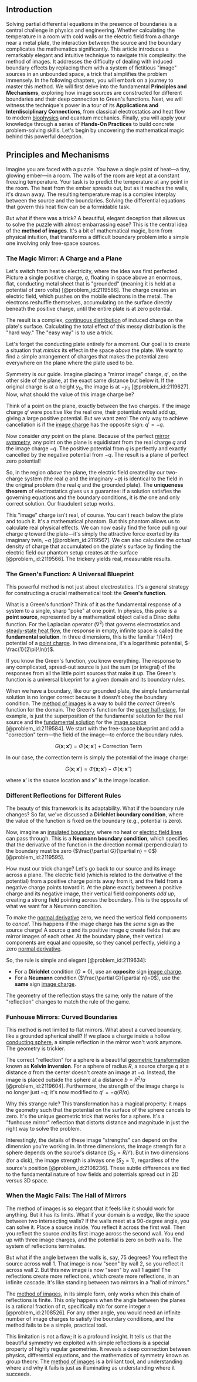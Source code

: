 ## Introduction
Solving partial differential equations in the presence of boundaries is a central challenge in physics and engineering. Whether calculating the temperature in a room with cold walls or the electric field from a charge near a metal plate, the interaction between the source and the boundary complicates the mathematics significantly. This article introduces a remarkably elegant and intuitive technique to navigate this complexity: the method of images. It addresses the difficulty of dealing with induced boundary effects by replacing them with a system of fictitious "image" sources in an unbounded space, a trick that simplifies the problem immensely. In the following chapters, you will embark on a journey to master this method. We will first delve into the fundamental **Principles and Mechanisms**, exploring how image sources are constructed for different boundaries and their deep connection to Green's functions. Next, we will witness the technique's power in a tour of its **Applications and Interdisciplinary Connections**, from classical electrostatics and heat flow to modern [biophysics](@article_id:154444) and quantum mechanics. Finally, you will apply your knowledge through a series of **Hands-On Practices** to build concrete problem-solving skills. Let's begin by uncovering the mathematical magic behind this powerful deception.

## Principles and Mechanisms

Imagine you are faced with a puzzle. You have a single point of heat—a tiny, glowing ember—in a room. The walls of the room are kept at a constant freezing temperature. Your task is to predict the temperature at any point in the room. The heat from the ember spreads out, but as it reaches the walls, it's drawn away. The resulting temperature map is a complex interplay between the source and the boundaries. Solving the differential equations that govern this heat flow can be a formidable task.

But what if there was a trick? A beautiful, elegant deception that allows us to solve the puzzle with almost embarrassing ease? This is the central idea of the **method of images**. It's a bit of mathematical magic, born from physical intuition, that transforms a difficult boundary problem into a simple one involving only free-space sources.

### The Magic Mirror: A Charge and a Plane

Let's switch from heat to electricity, where the idea was first perfected. Picture a single positive charge, $q$, floating in space above an enormous, flat, conducting metal sheet that is "grounded" (meaning it is held at a potential of zero volts) [@problem_id:2119586]. The charge creates an electric field, which pushes on the mobile electrons in the metal. The electrons reshuffle themselves, accumulating on the surface directly beneath the positive charge, until the entire plate is at zero potential.

The result is a complex, [continuous distribution](@article_id:261204) of induced charge on the plate's surface. Calculating the total effect of this messy distribution is the "hard way." The "easy way" is to use a trick.

Let's forget the conducting plate entirely for a moment. Our goal is to create a situation that *mimics* its effect in the space *above* the plate. We want to find a simple arrangement of charges that makes the potential zero everywhere on the plane where the plate used to be.

Symmetry is our guide. Imagine placing a "mirror image" charge, $q'$, on the other side of the plane, at the exact same distance but below it. If the original charge is at a height $y_0$, the image is at $-y_0$ [@problem_id:2119627]. Now, what should the value of this image charge be?

Think of a point on the plane, exactly between the two charges. If the image charge $q'$ were positive like the real one, their potentials would add up, giving a large positive potential. But we want zero! The only way to achieve cancellation is if the [image charge](@article_id:266504) has the opposite sign: $q' = -q$.

Now consider *any* point on the plane. Because of the perfect [mirror symmetry](@article_id:158236), any point on the plane is equidistant from the real charge $q$ and the image charge $-q$. The positive potential from $q$ is perfectly and exactly cancelled by the negative potential from $-q$. The result is a plane of perfect zero potential!

So, in the region *above* the plane, the electric field created by our two-charge system (the real $q$ and the imaginary $-q$) is identical to the field in the original problem (the real $q$ and the grounded plate). The **uniqueness theorem** of electrostatics gives us a guarantee: if a solution satisfies the governing equations and the boundary conditions, it is *the* one and only correct solution. Our fraudulent setup works.

This "image" charge isn't real, of course. You can't reach below the plate and touch it. It's a mathematical phantom. But this phantom allows us to calculate real physical effects. We can now easily find the force pulling our charge $q$ toward the plate—it's simply the attractive force exerted by its imaginary twin, $-q$ [@problem_id:2119567]. We can also calculate the *actual* density of charge that accumulated on the plate's surface by finding the electric field our phantom setup creates at the surface [@problem_id:2119566]. The trickery yields real, measurable results.

### The Green's Function: A Universal Blueprint

This powerful method is not just about electrostatics. It's a general strategy for constructing a crucial mathematical tool: the **Green's function**.

What is a Green's function? Think of it as the fundamental response of a system to a single, sharp "poke" at one point. In physics, this poke is a **point source**, represented by a mathematical object called a Dirac delta function. For the Laplacian operator ($\nabla^2$) that governs electrostatics and [steady-state heat flow](@article_id:264296), the response in empty, infinite space is called the **fundamental solution**. In three dimensions, this is the familiar $1/(4\pi r)$ potential of a [point charge](@article_id:273622). In two dimensions, it's a logarithmic potential, $-\frac{1}{2\pi}\ln(r)$.

If you know the Green's function, you know everything. The response to any complicated, spread-out source is just the sum (or integral) of the responses from all the little point sources that make it up. The Green's function is a universal blueprint for a given domain and its boundary rules.

When we have a boundary, like our grounded plate, the simple fundamental solution is no longer correct because it doesn't obey the boundary condition. The [method of images](@article_id:135741) is a way to build the *correct* Green's function for the domain. The Green's function for the [upper half-plane](@article_id:198625), for example, is just the superposition of the fundamental solution for the real source and the [fundamental solution](@article_id:175422) for the [image source](@article_id:182339) [@problem_id:2119584]. We start with the free-space blueprint and add a "correction" term—the field of the image—to enforce the boundary rules.

$$
G(\mathbf{x}; \mathbf{x}') = \Phi(\mathbf{x}; \mathbf{x}') + \text{Correction Term}
$$

In our case, the correction term is simply the potential of the image charge:

$$
G(\mathbf{x}; \mathbf{x}') = \Phi(\mathbf{x}; \mathbf{x}') - \Phi(\mathbf{x}; \mathbf{x}'')
$$

where $\mathbf{x}'$ is the source location and $\mathbf{x}''$ is the image location.

### Different Reflections for Different Rules

The beauty of this framework is its adaptability. What if the boundary rule changes? So far, we've discussed a **Dirichlet boundary condition**, where the value of the function is fixed on the boundary (e.g., potential is zero).

Now, imagine an [insulated boundary](@article_id:162230), where no heat or [electric field lines](@article_id:276515) can pass through. This is a **Neumann boundary condition**, which specifies that the derivative of the function in the direction normal (perpendicular) to the boundary must be zero ($\frac{\partial G}{\partial n} = 0$) [@problem_id:2119595].

How must our trick change? Let's go back to our source and its image across a plane. The electric field (which is related to the derivative of the potential) from a positive charge points away from it, and the field from a negative charge points toward it. At the plane exactly between a positive charge and its negative image, their vertical field components *add up*, creating a strong field pointing across the boundary. This is the opposite of what we want for a Neumann condition.

To make the [normal derivative](@article_id:169017) zero, we need the vertical field components to *cancel*. This happens if the image charge has the *same* sign as the source charge! A source $q$ and its positive image $q$ create fields that are mirror images of each other. At the boundary plane, their vertical components are equal and opposite, so they cancel perfectly, yielding a zero [normal derivative](@article_id:169017).

So, the rule is simple and elegant [@problem_id:2119634]:
- For a **Dirichlet** condition ($G=0$), use an **opposite** sign [image charge](@article_id:266504).
- For a **Neumann** condition ($\frac{\partial G}{\partial n}=0$), use the **same** sign [image charge](@article_id:266504).

The geometry of the reflection stays the same; only the nature of the "reflection" changes to match the rule of the game.

### Funhouse Mirrors: Curved Boundaries

This method is not limited to flat mirrors. What about a curved boundary, like a grounded spherical shell? If we place a charge inside a hollow [conducting sphere](@article_id:266224), a simple reflection in the mirror won't work anymore. The geometry is trickier.

The correct "reflection" for a sphere is a beautiful [geometric transformation](@article_id:167008) known as **Kelvin inversion**. For a sphere of radius $R$, a source charge $q$ at a distance $a$ from the center doesn't create an image at $-a$. Instead, the image is placed outside the sphere at a distance $b = R^2/a$ [@problem_id:2119604]. Furthermore, the strength of the image charge is no longer just $-q$; it's now modified to $q' = -q(R/a)$.

Why this strange rule? This transformation has a magical property: it maps the geometry such that the potential on the surface of the sphere cancels to zero. It's the unique geometric trick that works for a sphere. It's a "funhouse mirror" reflection that distorts distance and magnitude in just the right way to solve the problem.

Interestingly, the details of these image "strengths" can depend on the dimension you're working in. In three dimensions, the image strength for a sphere depends on the source's distance ($S_3 = R/r'$). But in two dimensions (for a disk), the image strength is always one ($S_2=1$), regardless of the source's position [@problem_id:2108236]. These subtle differences are tied to the fundamental nature of how fields and potentials spread out in 2D versus 3D space.

### When the Magic Fails: The Hall of Mirrors

The method of images is so elegant that it feels like it should work for anything. But it has its limits. What if your domain is a wedge, like the space between two intersecting walls? If the walls meet at a 90-degree angle, you can solve it. Place a source inside. You reflect it across the first wall. Then you reflect the source *and* its first image across the second wall. You end up with three image charges, and the potential is zero on both walls. The system of reflections terminates.

But what if the angle between the walls is, say, 75 degrees? You reflect the source across wall 1. That image is now "seen" by wall 2, so you reflect it across wall 2. But this new image is now "seen" by wall 1 again! The reflections create more reflections, which create more reflections, in an infinite cascade. It's like standing between two mirrors in a "hall of mirrors."

The [method of images](@article_id:135741), in its simple form, only works when this chain of reflections is finite. This only happens when the angle between the planes is a rational fraction of $\pi$, specifically $\pi/n$ for some integer $n$ [@problem_id:2108526]. For any other angle, you would need an infinite number of image charges to satisfy the boundary conditions, and the method fails to be a simple, practical tool.

This limitation is not a flaw; it is a profound insight. It tells us that the beautiful symmetry we exploited with simple reflections is a special property of highly regular geometries. It reveals a deep connection between physics, differential equations, and the mathematics of symmetry known as group theory. The [method of images](@article_id:135741) is a brilliant tool, and understanding where and why it fails is just as illuminating as understanding where it succeeds.